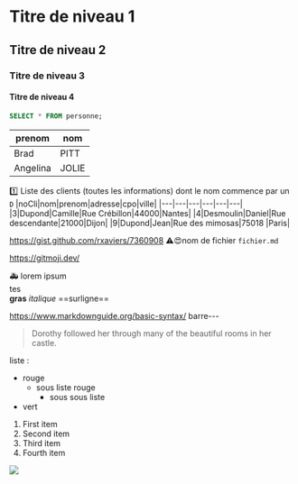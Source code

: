 # Titre de niveau 1
## Titre de niveau 2
### Titre de niveau 3
#### Titre de niveau 4
```sql
SELECT * FROM personne;
```
|prenom|nom|
|---|---|
|Brad|PITT|
|Angelina|JOLIE|

:one:  Liste des clients (toutes les informations) dont le nom commence par un <code>D</code> 
|noCli|nom|prenom|adresse|cpo|ville|
|---|---|---|---|---|---|
|3|Dupond|Camille|Rue Crébillon|44000|Nantes|
|4|Desmoulin|Daniel|Rue descendante|21000|Dijon|
|9|Dupond|Jean|Rue des mimosas|75018 |Paris| 

https://gist.github.com/rxaviers/7360908
:warning::heart_eyes:nom de fichier <code>fichier.md</code>

https://gitmoji.dev/
  


:ambulance:
lorem ipsum  
tes  
**gras**
*italique*
==surligne==  


https://www.markdownguide.org/basic-syntax/
barre---

> Dorothy followed her through many of the beautiful rooms in her castle.

liste :
- rouge
    - sous liste rouge
        - sous sous liste
- vert

<ol>
  <li>First item</li>
  <li>Second item</li>
  <li>Third item</li>
  <li>Fourth item</li>
</ol>

<img src="../img/tux.avif">